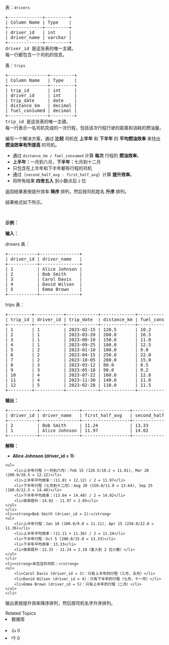 <p>表：<code>drivers</code></p>

<pre>
+-------------+---------+
| Column Name | Type    |
+-------------+---------+
| driver_id   | int     |
| driver_name | varchar |
+-------------+---------+
driver_id 是这张表的唯一主键。
每一行都包含一个司机的信息。
</pre>

<p>表：<code>trips</code></p>

<pre>
+---------------+---------+
| Column Name   | Type    |
+---------------+---------+
| trip_id       | int     |
| driver_id     | int     |
| trip_date     | date    |
| distance_km   | decimal |
| fuel_consumed | decimal |
+---------------+---------+
trip_id 是这张表的唯一主键。
每一行表示一名司机完成的一次行程，包括该次行程行驶的距离和消耗的燃油量。
</pre>

<p>编写一个解决方案，通过 <strong>比较</strong> 司机在 <strong>上半年</strong> 和 <strong>下半年</strong> 的 <strong>平均燃油效率</strong> 来找出 <strong>燃油效率有所提高</strong> 的司机。</p>

<ul> 
 <li>通过&nbsp;<code>distance_km / fuel_consumed</code>&nbsp;计算 <strong>每次</strong>&nbsp;行程的 <strong>燃油效率</strong>。</li> 
 <li><strong>上半年：</strong>一月到六月，<strong>下半年：</strong>七月到十二月</li> 
 <li>只包含在上半年和下半年都有行程的司机</li> 
 <li>通过（<code>second_half_avg - first_half_avg</code>）计算 <strong>提升效率</strong>。</li> 
 <li>将所有结果 <strong>四舍五入</strong> 到小数点后 <code>2</code>&nbsp;位</li> 
</ul>

<p>返回结果表按提升效率&nbsp;<strong>降序</strong> 排列，然后按司机姓名 <strong>升序</strong> 排列。</p>

<p>结果格式如下所示。</p>

<p>&nbsp;</p>

<p><strong class="example">示例：</strong></p>

<div class="example-block"> 
 <p><strong>输入：</strong></p> 
</div>

<p>drivers 表：</p>

<pre class="example-io">
+-----------+---------------+
| driver_id | driver_name   |
+-----------+---------------+
| 1         | Alice Johnson |
| 2         | Bob Smith     |
| 3         | Carol Davis   |
| 4         | David Wilson  |
| 5         | Emma Brown    |
+-----------+---------------+
</pre>

<p>trips 表：</p>

<pre class="example-io">
+---------+-----------+------------+-------------+---------------+
| trip_id | driver_id | trip_date  | distance_km | fuel_consumed |
+---------+-----------+------------+-------------+---------------+
| 1       | 1         | 2023-02-15 | 120.5       | 10.2          |
| 2       | 1         | 2023-03-20 | 200.0       | 16.5          |
| 3       | 1         | 2023-08-10 | 150.0       | 11.0          |
| 4       | 1         | 2023-09-25 | 180.0       | 12.5          |
| 5       | 2         | 2023-01-10 | 100.0       | 9.0           |
| 6       | 2         | 2023-04-15 | 250.0       | 22.0          |
| 7       | 2         | 2023-10-05 | 200.0       | 15.0          |
| 8       | 3         | 2023-03-12 | 80.0        | 8.5           |
| 9       | 3         | 2023-05-18 | 90.0        | 9.2           |
| 10      | 4         | 2023-07-22 | 160.0       | 12.8          |
| 11      | 4         | 2023-11-30 | 140.0       | 11.0          |
| 12      | 5         | 2023-02-28 | 110.0       | 11.5          |
+---------+-----------+------------+-------------+---------------+
</pre>

<p><strong>输出：</strong></p>

<pre class="example-io">
+-----------+---------------+------------------+-------------------+------------------------+
| driver_id | driver_name   | first_half_avg   | second_half_avg   | efficiency_improvement |
+-----------+---------------+------------------+-------------------+------------------------+
| 2         | Bob Smith     | 11.24            | 13.33             | 2.10                   |
| 1         | Alice Johnson | 11.97            | 14.02             | 2.05                   |
+-----------+---------------+------------------+-------------------+------------------------+
</pre>

<p><strong>解释：</strong></p>

<ul> 
 <li><strong>Alice Johnson (driver_id = 1):</strong> </li>
</ul>

    <ul>
    	<li>上半年行程（一月到六月）：Feb 15 (120.5/10.2 = 11.81), Mar 20 (200.0/16.5 = 12.12)</li>
    	<li>上半年平均效率：(11.81 + 12.12) / 2 = 11.97</li>
    	<li>下半年行程（七月到十二月）：Aug 10 (150.0/11.0 = 13.64), Sep 25 (180.0/12.5 = 14.40)</li>
    	<li>下半年平均效率：(13.64 + 14.40) / 2 = 14.02</li>
    	<li>效率提升：14.02 - 11.97 = 2.05</li>
    </ul>
    </li>
    <li><strong>Bob Smith (driver_id = 2):</strong>
    <ul>
    	<li>上半年行程：Jan 10 (100.0/9.0 = 11.11), Apr 15 (250.0/22.0 = 11.36)</li>
    	<li>上半年平均效率：(11.11 + 11.36) / 2 = 11.24</li>
    	<li>下半年行程：Oct 5 (200.0/15.0 = 13.33)</li>
    	<li>下半年平均效率：13.33</li>
    	<li>效率提升：13.33 - 11.24 = 2.10（舍入到 2 位小数）</li>
    </ul>
    </li>
    <li><strong>未包含的司机：</strong>
    <ul>
    	<li>Carol Davis (driver_id = 3)：只有上半年的行程（三月，五月）</li>
    	<li>David Wilson (driver_id = 4)：只有下半年的行程（七月，十一月）</li>
    	<li>Emma Brown (driver_id = 5)：只有上半年的行程（二月）</li>
    </ul>
    </li>


<p>输出表按提升效率降序排列，然后按司机名字升序排列。</p>

<div><div>Related Topics</div><div><li>数据库</li></div></div><br><div><li>👍 0</li><li>👎 0</li></div>